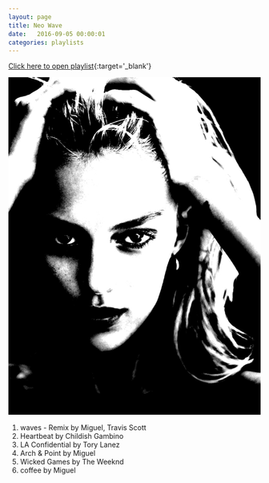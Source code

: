 ```yaml
---
layout: page
title: Neo Wave
date:   2016-09-05 00:00:01
categories: playlists
---
```

[Click here to open playlist](/playlists/neowave){:target='\_blank'}

[![neowave][2]][1]

  [1]: /playlists/neowave
  [2]: /images/neowave.jpg

  1. waves - Remix by Miguel, Travis Scott
  2. Heartbeat by Childish Gambino
  3. LA Confidential by Tory Lanez
  4. Arch & Point by Miguel
  5. Wicked Games by The Weeknd
  6. coffee by Miguel

